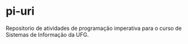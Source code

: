 # pi-uri
Repositorio de atividades de programação imperativa para o curso de Sistemas de Informação da UFG.
